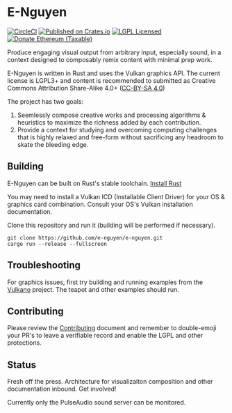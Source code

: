 # E-Nguyen

[![CircleCI](https://circleci.com/gh/e-nguyen/e-nguyen.svg?style=shield&circle)](https://circleci.com/gh/e-nguyen/e-nguyen)
[![Published on Crates.io](https://img.shields.io/crates/v/e-nguyen.svg)](https://crates.io/crates/e-nguyen)
[![LGPL Licensed](https://img.shields.io/crates/l/e-nguyen.svg)](https://www.gnu.org/licenses/lgpl-3.0-standalone.html)
[![Donate Ethereum (Taxable)](https://img.shields.io/badge/eth-f98e5f32288750cbfcf08fe5ba21319b400447a4-blueviolet.svg)](https://etherscan.io/address/0xf98e5f32288750cbfcf08fe5ba21319b400447a4)

Produce engaging visual output from arbitrary input, especially sound, in a context designed to composably remix content with minimal prep work.

E-Nguyen is written in Rust and uses the Vulkan graphics API.  The current license is LGPL3+ and content is recommended to submitted as Creative Commons Attribution Share-Alike 4.0+ ([CC-BY-SA 4.0](https://creativecommons.org/licenses/by-sa/4.0/))

The project has two goals:

1.  Seemlessly compose creative works and processing algorithms & heuristics to maximize the richness added by each contribution.
2.  Provide a context for studying and overcoming computing challenges that is highly relaxed and free-form without sacrificing any headroom to skate the bleeding edge.

## Building

E-Nguyen can be built on Rust's stable toolchain.  [Install Rust](https://www.rust-lang.org/tools/install)

You may need to install a Vulkan ICD (Installable Client Driver) for your OS & graphics card combination.  Consult your OS's Vulkan installation documentation.

Clone this repository and run it (building will be performed if necessary).

```shell
git clone https://github.com/e-nguyen/e-nguyen.git
cargo run --release --fullscreen
```

## Troubleshooting

For graphics issues, first try building and running examples from the [Vulkano](https://github.com/vulkano-rs/vulkano) project.  The teapot and other examples should run.

## Contributing

Please review the [Contributing](CONTRIBUTING.md) document and remember to double-emoji your PR's to leave a verifiable record and enable the LGPL and other protections.

## Status

Fresh off the press. Architecture for visualizaiton composition and other documentation inbound.  Get involved!

Currently only the PulseAudio sound server can be monitored.
